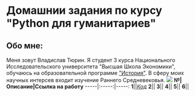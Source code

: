 # Домашнии задания по курсу "Python для гуманитариев"
## Обо мне:
Меня зовут Владислав Тюрин. Я студент 3 курса Национального Исследовательского университета "Высшая Школа Экономики", обучаюсь на образовательной программе ["История"](https://www.hse.ru/ba/hist/). В сферу моих научных интерсев входит изучение Раннего Средневековья. 
![](https://cdn-s-static.arzamas.academy/uploads/ckeditor/pictures/1325/content_4_3.jpg)
**№|Описание|Ссылка на работу**
-----|:-----:|-----:
**1**||[*Код*](https://github.com/vlad465230/python2018)
**2**||
**3**||
**4**||
**5**||
**6**||

